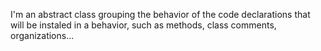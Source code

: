 I'm an abstract class grouping the behavior of the code declarations that will be instaled in a behavior, such as methods, class comments, organizations...